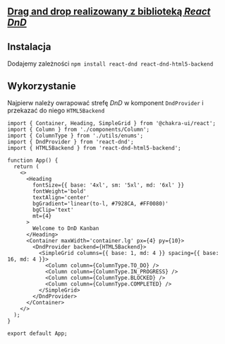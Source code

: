 ## [Drag and drop realizowany z biblioteką _React DnD_](https://react-dnd.github.io/react-dnd/about)

## Instalacja
Dodajemy zależności `npm install react-dnd react-dnd-html5-backend`

## Wykorzystanie

Najpierw należy owrapować strefę _DnD_ w komponent `DndProvider` i przekazać do niego `HTML5Backend`

```
import { Container, Heading, SimpleGrid } from '@chakra-ui/react';
import { Column } from './components/Column';
import { ColumnType } from './utils/enums';
import { DndProvider } from 'react-dnd';
import { HTML5Backend } from 'react-dnd-html5-backend';

function App() {
  return (
    <>
      <Heading
        fontSize={{ base: '4xl', sm: '5xl', md: '6xl' }}
        fontWeight='bold'
        textAlign='center'
        bgGradient='linear(to-l, #7928CA, #FF0080)'
        bgClip='text'
        mt={4}
      >
        Welcome to DnD Kanban
      </Heading>
      <Container maxWidth='container.lg' px={4} py={10}>
        <DndProvider backend={HTML5Backend}>
          <SimpleGrid columns={{ base: 1, md: 4 }} spacing={{ base: 16, md: 4 }}>
            <Column column={ColumnType.TO_DO} />
            <Column column={ColumnType.IN_PROGRESS} />
            <Column column={ColumnType.BLOCKED} />
            <Column column={ColumnType.COMPLETED} />
          </SimpleGrid>
        </DndProvider>
      </Container>
    </>
  );
}

export default App;
```
